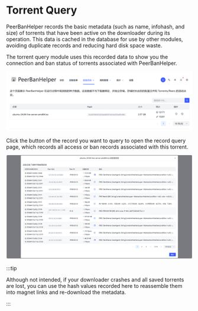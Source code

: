 # Torrent Query

PeerBanHelper records the basic metadata (such as name, infohash, and size) of torrents that have been active on the downloader during its operation. This data is cached in the database for use by other modules, avoiding duplicate records and reducing hard disk space waste.

The torrent query module uses this recorded data to show you the connection and ban status of torrents associated with PeerBanHelper.

![torrents](./assets/torrents.png)

Click the button of the record you want to query to open the record query page, which records all access or ban records associated with this torrent.

![torrents-history](./assets/torrents-history.png)

:::tip

Although not intended, if your downloader crashes and all saved torrents are lost, you can use the hash values recorded here to reassemble them into magnet links and re-download the metadata.

:::